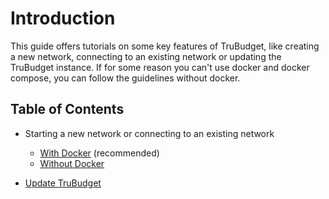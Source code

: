 # Introduction

This guide offers tutorials on some key features of TruBudget, like creating a new network, connecting to an existing network or updating the TruBudget instance. If for some reason you can't use docker and docker compose, you can follow the guidelines without docker.

## Table of Contents

- Starting a new network or connecting to an existing network

  - [With Docker](./create-a-new-network/create-a-new-network-with-docker-compose.md) (recommended)
  - [Without Docker](./create-a-new-network/bare-metal.md)

- [Update TruBudget](./../update-trubudget.md)
